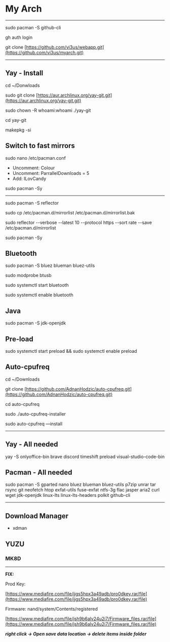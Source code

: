 
# My Arch

---

sudo pacman -S github-cli

gh auth login

git clone [https://github.com/vi3us/webapp.git](https://github.com/vi3us/myarch.git)

---

## Yay - Install

cd ~/Donwloads

sudo git clone [https://aur.archlinux.org/yay-git.git](https://aur.archlinux.org/yay-git.git)

sudo chown -R whoami:whoami ./yay-git

cd yay-git

makepkg -si

## Switch to fast mirrors

sudo nano /etc/pacman.conf

- Uncomment: Colour
- Uncomment: ParrallelDownloads = 5
- Add: ILovCandy

sudo pacman -Sy

---

sudo pacman -S reflector

sudo cp /etc/pacman.d/mirrorlist /etc/pacman.d/mirrorlist.bak

sudo reflector --verbose --latest 10 --protocol https --sort rate --save /etc/pacman.d/mirrorlist

sudo pacman -Sy

## Bluetooth

sudo pacman -S bluez blueman bluez-utils

sudo modprobe btusb

sudo systemctl start bluetooth

sudo systemctl enable bluetooth

## Java

sudo pacman -S jdk-openjdk

## Pre-load

sudo systemctl start preload && sudo systemctl enable preload

## Auto-cpufreq

cd ~/Downloads

git clone [https://github.com/AdnanHodzic/auto-cpufreq.git](https://github.com/AdnanHodzic/auto-cpufreq.git)

cd auto-cpufreq

sudo ./auto-cpufreq-installer

sudo auto-cpufreq —install

---

## Yay - All needed

yay -S onlyoffice-bin brave discord timeshift preload visual-studio-code-bin

## Pacman - All needed

sudo pacman -S gparted nano bluez blueman bluez-utils p7zip unrar tar rsync git neofetch htop exfat-utils fuse-exfat ntfs-3g flac jasper aria2 curl wget jdk-openjdk linux-lts linux-lts-headers polkit github-cli

---

## Download Manager

- xdman

## YUZU

### MK8D

---

**********FIX:**********

Prod Key:

[https://www.mediafire.com/file/jjgs5hpx3a49adb/pro0dkey.rar/file](https://www.mediafire.com/file/jjgs5hpx3a49adb/pro0dkey.rar/file)

Firmware: nand/system/Contents/registered

[https://www.mediafire.com/file/jsh9b6alv24u2i7/Firmware_files.rar/file](https://www.mediafire.com/file/jsh9b6alv24u2i7/Firmware_files.rar/file)

***************************right click → Open save data location → delete items inside folder***************************

